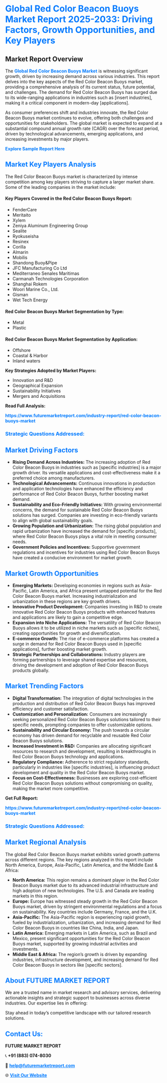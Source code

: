 <h1 style="color: #007BFF;">Global Red Color Beacon Buoys Market Report 2025-2033: Driving Factors, Growth Opportunities, and Key Players</h1>

<section id="overview">
<h2>Market Report Overview</h2>
<p>The <a href="https://www.futuremarketreport.com/industry-report/red-color-beacon-buoys-market" style="color: #007BFF; text-decoration: none;"><strong>Global Red Color Beacon Buoys Market</strong></a> is witnessing significant growth, driven by increasing demand across various industries. This report delves into the key aspects of the Red Color Beacon Buoys market, providing a comprehensive analysis of its current status, future potential, and challenges. The demand for Red Color Beacon Buoys has surged due to its wide-ranging applications in industries such as [insert industries], making it a critical component in modern-day [applications].</p>
<p>As consumer preferences shift and industries innovate, the Red Color Beacon Buoys market continues to evolve, offering both challenges and opportunities for stakeholders. The global market is expected to expand at a substantial compound annual growth rate (CAGR) over the forecast period, driven by technological advancements, emerging applications, and increasing investments by major players.</p>
</section>

<section id="overview">
<p><a href="https://www.futuremarketreport.com/request-sample/reportId=40634" style="color: #007BFF; text-decoration: none;"><strong>Explore Sample Report Here</strong></a></p>
</section>

<section id="key-players">
<h2 style="color: #007BFF;">Market Key Players Analysis</h2>
<p>The Red Color Beacon Buoys market is characterized by intense competition among key players striving to capture a larger market share. Some of the leading companies in the market include:</p>
<h4>Key Players Covered in the Red Color Beacon Buoys Report:</h4>
<ul><li>FenderCare</li><li>Meritaito</li><li>Xylem</li><li>Zeniya Aluminum Engineering Group</li><li>Sealite</li><li>Ryokuseisha</li><li>Resinex</li><li>Corilla</li><li>Almarin</li><li>Mobilis</li><li>Shandong Buoy&amp;Pipe</li><li>JFC Manufacturing Co Ltd</li><li>Mediterraneo Senales Maritimas</li><li>Carmanah Technologies Corporation</li><li>Shanghai Rokem</li><li>Woori Marine Co., Ltd.</li><li>Gisman</li><li>Wet Tech Energy</li></ul>
<h4>Red Color Beacon Buoys Market Segmentation by Type:</h4>
<ul><li>Metal</li><li>Plastic</li></ul>

<h4>Red Color Beacon Buoys Market Segmentation by Application:</h4>
<ul><li>Offshore</li><li>Coastal &amp; Harbor</li><li>Inland waters</li></ul>
<p><strong>Key Strategies Adopted by Market Players:</strong></p>
<ul>
<li>Innovation and R&D</li>
<li>Geographical Expansion</li>
<li>Sustainability Initiatives</li>
<li>Mergers and Acquisitions</li>
</ul>
</section>

<section>
<p><strong>Read Full Analysis: </strong></p><a href="https://www.futuremarketreport.com/industry-report/red-color-beacon-buoys-market" style="color: #007BFF; text-decoration: none;"><strong>https://www.futuremarketreport.com/industry-report/red-color-beacon-buoys-market</strong></a>
<h3 style="color: #007BFF;">Strategic Questions Addressed:</h3>
</section>

<section id="driving-factors">
<h2 style="color: #007BFF;">Market Driving Factors</h2>
<ul>
<li><strong>Rising Demand Across Industries:</strong> The increasing adoption of Red Color Beacon Buoys in industries such as [specific industries] is a major growth driver. Its versatile applications and cost-effectiveness make it a preferred choice among manufacturers.</li>
<li><strong>Technological Advancements:</strong> Continuous innovations in production and application technologies have enhanced the efficiency and performance of Red Color Beacon Buoys, further boosting market demand.</li>
<li><strong>Sustainability and Eco-Friendly Initiatives:</strong> With growing environmental concerns, the demand for sustainable Red Color Beacon Buoys solutions has surged. Companies are investing in eco-friendly variants to align with global sustainability goals.</li>
<li><strong>Growing Population and Urbanization:</strong> The rising global population and rapid urbanization have increased the demand for [specific products], where Red Color Beacon Buoys plays a vital role in meeting consumer needs.</li>
<li><strong>Government Policies and Incentives:</strong> Supportive government regulations and incentives for industries using Red Color Beacon Buoys have created a conducive environment for market growth.</li>
</ul>
</section>

<section id="growth-opportunities">
<h2 style="color: #007BFF;">Market Growth Opportunities</h2>
<ul>
<li><strong>Emerging Markets:</strong> Developing economies in regions such as Asia-Pacific, Latin America, and Africa present untapped potential for the Red Color Beacon Buoys market. Increasing industrialization and urbanization in these regions are key growth drivers.</li>
<li><strong>Innovative Product Development:</strong> Companies investing in R&D to create innovative Red Color Beacon Buoys products with enhanced features and applications are likely to gain a competitive edge.</li>
<li><strong>Expansion into Niche Applications:</strong> The versatility of Red Color Beacon Buoys allows it to be utilized in niche markets such as [specific niches], creating opportunities for growth and diversification.</li>
<li><strong>E-commerce Growth:</strong> The rise of e-commerce platforms has created a surge in demand for Red Color Beacon Buoys used in [specific applications], further boosting market growth.</li>
<li><strong>Strategic Partnerships and Collaborations:</strong> Industry players are forming partnerships to leverage shared expertise and resources, driving the development and adoption of Red Color Beacon Buoys products globally.</li>
</ul>
</section>

<section id="trending-factors">
<h2 style="color: #007BFF;">Market Trending Factors</h2>
<ul>
<li><strong>Digital Transformation:</strong> The integration of digital technologies in the production and distribution of Red Color Beacon Buoys has improved efficiency and customer satisfaction.</li>
<li><strong>Customization and Personalization:</strong> Consumers are increasingly seeking personalized Red Color Beacon Buoys solutions tailored to their specific needs, prompting companies to offer customizable options.</li>
<li><strong>Sustainability and Circular Economy:</strong> The push towards a circular economy has driven demand for recyclable and reusable Red Color Beacon Buoys solutions.</li>
<li><strong>Increased Investment in R&D:</strong> Companies are allocating significant resources to research and development, resulting in breakthroughs in Red Color Beacon Buoys technology and applications.</li>
<li><strong>Regulatory Compliance:</strong> Adherence to strict regulatory standards, particularly in industries like [specific industries], is influencing product development and quality in the Red Color Beacon Buoys market.</li>
<li><strong>Focus on Cost-Effectiveness:</strong> Businesses are exploring cost-efficient Red Color Beacon Buoys solutions without compromising on quality, making the market more competitive.</li>
</ul>
</section>

<section>
<p><strong>Get Full Report: </strong></p><a href="https://www.futuremarketreport.com/industry-report/red-color-beacon-buoys-market" style="color: #007BFF; text-decoration: none;"><strong>https://www.futuremarketreport.com/industry-report/red-color-beacon-buoys-market</strong></a>
<h3 style="color: #007BFF;">Strategic Questions Addressed:</h3>
</section>


<section id="regional-analysis">
<h2 style="color: #007BFF;">Market Regional Analysis</h2>
<p>The global Red Color Beacon Buoys market exhibits varied growth patterns across different regions. The key regions analyzed in this report include North America, Europe, Asia-Pacific, Latin America, and the Middle East & Africa:</p>
<ul>
<li><strong>North America:</strong> This region remains a dominant player in the Red Color Beacon Buoys market due to its advanced industrial infrastructure and high adoption of new technologies. The U.S. and Canada are leading markets in this region.</li>
<li><strong>Europe:</strong> Europe has witnessed steady growth in the Red Color Beacon Buoys market, driven by stringent environmental regulations and a focus on sustainability. Key countries include Germany, France, and the U.K.</li>
<li><strong>Asia-Pacific:</strong> The Asia-Pacific region is experiencing rapid growth, fueled by industrialization, urbanization, and increasing demand for Red Color Beacon Buoys in countries like China, India, and Japan.</li>
<li><strong>Latin America:</strong> Emerging markets in Latin America, such as Brazil and Mexico, present significant opportunities for the Red Color Beacon Buoys market, supported by growing industrial activities and investments.</li>
<li><strong>Middle East & Africa:</strong> The region’s growth is driven by expanding industries, infrastructure development, and increasing demand for Red Color Beacon Buoys in sectors like [specific sectors].</li>
</ul>
</section>

<footer>
<h2 style="color: #007BFF;">About FUTURE MARKET REPORT</h2>
<p>We are a trusted name in market research and advisory services, delivering actionable insights and strategic support to businesses across diverse industries. Our expertise lies in offering:</p>

<p>Stay ahead in today’s competitive landscape with our tailored research solutions.</p>

<h2 style="color: #007BFF;">Contact Us:</h2>
<p><strong>FUTURE MARKET REPORT</strong></p>
<p>📞 <strong>+91 (883) 074-8030</strong></p>
<p>📧 <strong><a href="mailto:help@futuremarketreport.com" style="color: #007BFF;">help@futuremarketreport.com</a></strong></p>
<p>🌐 <strong><a href="https://www.futuremarketreport.com/" style="color: #007BFF;">Visit Our Website</a></strong></p>
</footer>